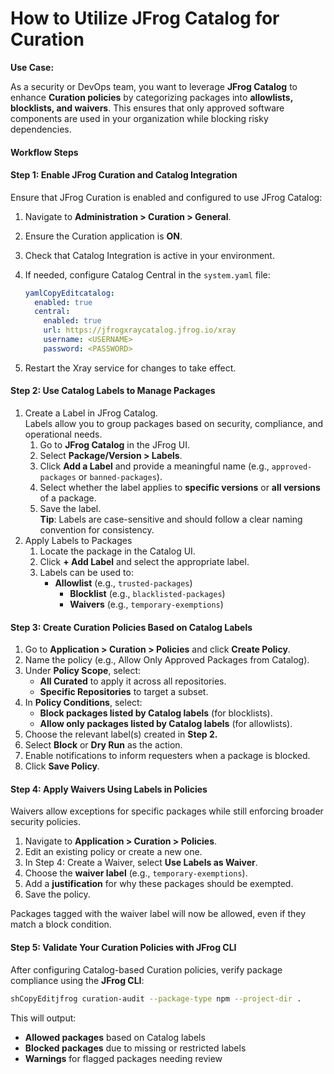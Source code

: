 # How to Utilize JFrog Catalog for Curation

**Use Case:**

As a security or DevOps team, you want to leverage **JFrog Catalog** to enhance **Curation policies** by categorizing packages into **allowlists, blocklists, and waivers**. This ensures that only approved software components are used in your organization while blocking risky dependencies.

#### **Workflow Steps**

#### **Step 1: Enable JFrog Curation and Catalog Integration**

Ensure that JFrog Curation is enabled and configured to use JFrog Catalog:

1. Navigate to **Administration > Curation > General**.
2. Ensure the Curation application is **ON**.
3. Check that Catalog Integration is active in your environment.
4.  If needed, configure Catalog Central in the `system.yaml` file:

    ```yaml
    yamlCopyEditcatalog:
      enabled: true
      central:
        enabled: true
        url: https://jfrogxraycatalog.jfrog.io/xray
        username: <USERNAME>
        password: <PASSWORD>
    ```
5. Restart the Xray service for changes to take effect.

#### **Step 2: Use Catalog Labels to Manage Packages**

1. Create a Label in JFrog Catalog.\
   Labels allow you to group packages based on security, compliance, and operational needs.
   1. Go to **JFrog Catalog** in the JFrog UI.
   2. Select **Package/Version > Labels**.
   3. Click **Add a Label** and provide a meaningful name (e.g., `approved-packages` or `banned-packages`).
   4. Select whether the label applies to **specific versions** or **all versions** of a package.
   5. Save the label.\
      **Tip**: Labels are case-sensitive and should follow a clear naming convention for consistency.
2. Apply Labels to Packages
   1. Locate the package in the Catalog UI.
   2. Click **+ Add Label** and select the appropriate label.
   3. Labels can be used to:
      * **Allowlist** (e.g., `trusted-packages`)
        * **Blocklist** (e.g., `blacklisted-packages`)
        * **Waivers** (e.g., `temporary-exemptions`)

#### **Step 3: Create Curation Policies Based on Catalog Labels**

1. Go to **Application > Curation > Policies** and click **Create Policy**.
2. Name the policy (e.g., Allow Only Approved Packages from Catalog).
3. Under **Policy Scope**, select:
   * **All Curated** to apply it across all repositories.
   * **Specific Repositories** to target a subset.
4. In **Policy Conditions**, select:
   * **Block packages listed by Catalog labels** (for blocklists).
   * **Allow only packages listed by Catalog labels** (for allowlists).
5. Choose the relevant label(s) created in **Step 2.**
6. Select **Block** or **Dry Run** as the action.
7. Enable notifications to inform requesters when a package is blocked.
8. Click **Save Policy**.

#### **Step 4: Apply Waivers Using Labels in Policies**

Waivers allow exceptions for specific packages while still enforcing broader security policies.

1. Navigate to **Application > Curation > Policies**.
2. Edit an existing policy or create a new one.
3. In Step 4: Create a Waiver, select **Use Labels as Waiver**.
4. Choose the **waiver label** (e.g., `temporary-exemptions`).
5. Add a **justification** for why these packages should be exempted.
6. Save the policy.

Packages tagged with the waiver label will now be allowed, even if they match a block condition.

#### **Step 5: Validate Your Curation Policies with JFrog CLI**

After configuring Catalog-based Curation policies, verify package compliance using the **JFrog CLI**:

```sh
shCopyEditjfrog curation-audit --package-type npm --project-dir .
```

This will output:

* **Allowed packages** based on Catalog labels
* **Blocked packages** due to missing or restricted labels
* **Warnings** for flagged packages needing review
